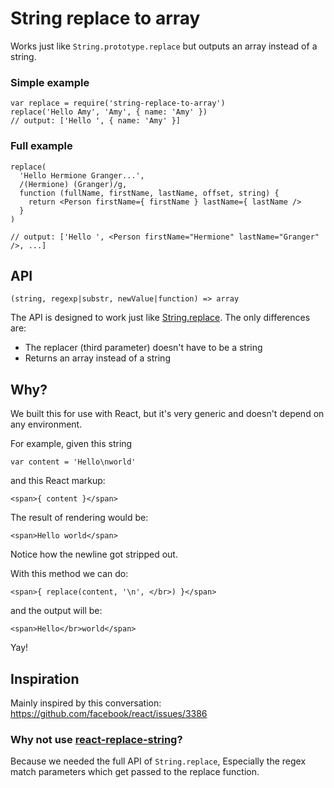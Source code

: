 # String replace to array

Works just like `String.prototype.replace` but outputs an array instead of a string.

### Simple example

```
var replace = require('string-replace-to-array')
replace('Hello Amy', 'Amy', { name: 'Amy' })
// output: ['Hello ', { name: 'Amy' }]
```

### Full example

```
replace(
  'Hello Hermione Granger...',
  /(Hermione) (Granger)/g,
  function (fullName, firstName, lastName, offset, string) {
    return <Person firstName={ firstName } lastName={ lastName />
  }
)

// output: ['Hello ', <Person firstName="Hermione" lastName="Granger" />, ...]
```

## API

```
(string, regexp|substr, newValue|function) => array
```

The API is designed to work just like [String.replace](https://developer.mozilla.org/en-US/docs/Web/JavaScript/Reference/Global_Objects/String/replace). The only differences are:

- The replacer (third parameter) doesn't have to be a string
- Returns an array instead of a string

## Why?

We built this for use with React, but it's very generic and doesn't depend on any environment.

For example, given this string

```
var content = 'Hello\nworld'
```

and this React markup:

```
<span>{ content }</span>
```

The result of rendering would be:

```
<span>Hello world</span>
```

Notice how the newline got stripped out.

With this method we can do:

```
<span>{ replace(content, '\n', </br>) }</span>
```

and the output will be:

```
<span>Hello</br>world</span>
```

Yay!

## Inspiration

Mainly inspired by this conversation: https://github.com/facebook/react/issues/3386

### Why not use [react-replace-string](https://github.com/iansinnott/react-string-replace)?

Because we needed the full API of `String.replace`, Especially the regex match parameters which get passed to the replace function.


